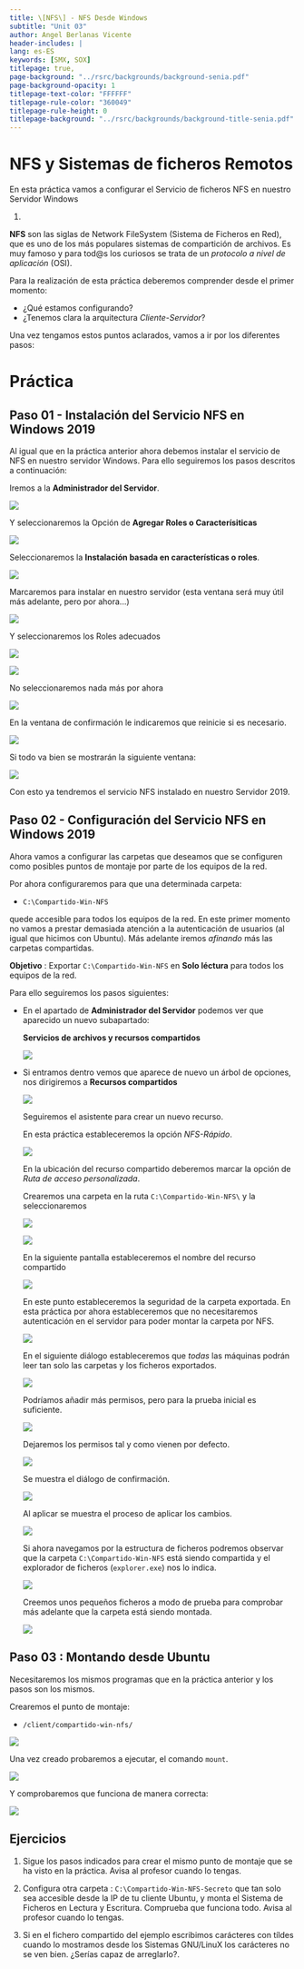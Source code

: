 ```yaml
---
title: \[NFS\] - NFS Desde Windows
subtitle: "Unit 03"
author: Angel Berlanas Vicente
header-includes: |
lang: es-ES
keywords: [SMX, SOX]
titlepage: true,
page-background: "../rsrc/backgrounds/background-senia.pdf"
page-background-opacity: 1
titlepage-text-color: "FFFFFF"
titlepage-rule-color: "360049"
titlepage-rule-height: 0
titlepage-background: "../rsrc/backgrounds/background-title-senia.pdf"
---
```



NFS y Sistemas de ficheros Remotos
==================================

En esta práctica vamos a configurar el Servicio de ficheros NFS en
nuestro Servidor Windows

1.  

**NFS** son las siglas de Network FileSystem (Sistema de Ficheros en
Red), que es uno de los más populares sistemas de compartición de
archivos. Es muy famoso y para tod\@s los curiosos se trata de un
*protocolo a nivel de aplicación* (OSI).

Para la realización de esta práctica deberemos comprender desde el
primer momento:

-   ¿Qué estamos configurando?
-   ¿Tenemos clara la arquitectura *Cliente-Servidor*?

Una vez tengamos estos puntos aclarados, vamos a ir por los diferentes
pasos:

Práctica
========

Paso 01 - Instalación del Servicio NFS en Windows 2019
------------------------------------------------------

Al igual que en la práctica anterior ahora debemos instalar el servicio
de NFS en nuestro servidor Windows. Para ello seguiremos los pasos
descritos a continuación:

Iremos a la **Administrador del Servidor**.

![](./imgs/smb-nfs-11-05-16.png)

Y seleccionaremos la Opción de **Agregar Roles o Caracterísiticas**

![](./imgs/smb-nfs-11-05-49.png)

Seleccionaremos la **Instalación basada en características o roles**.

![](./imgs/smb-nfs-11-06-05.png)

Marcaremos para instalar en nuestro servidor (esta ventana será muy útil
más adelante, pero por ahora...)

![](./imgs/smb-nfs-11-06-18.png)

Y seleccionaremos los Roles adecuados

![](./imgs/smb-nfs-11-06-58.png)

![](./imgs/smb-nfs-11-07-10.png)

No seleccionaremos nada más por ahora

![](./imgs/smb-nfs-11-07-32.png)

En la ventana de confirmación le indicaremos que reinicie si es
necesario.

![](./imgs/smb-nfs-11-07-48.png)

Si todo va bien se mostrarán la siguiente ventana:

![](./imgs/smb-nfs-11-08-00.png)

Con esto ya tendremos el servicio NFS instalado en nuestro Servidor
2019.

Paso 02 - Configuración del Servicio NFS en Windows 2019
--------------------------------------------------------

Ahora vamos a configurar las carpetas que deseamos que se configuren
como posibles puntos de montaje por parte de los equipos de la red.

Por ahora configuraremos para que una determinada carpeta:

* `C:\Compartido-Win-NFS`

quede accesible para todos los equipos de la red. En este primer momento
no vamos a prestar demasiada atención a la autenticación de usuarios (al
igual que hicimos con Ubuntu). Más adelante iremos *afinando* más las
carpetas compartidas.

**Objetivo** : Exportar `C:\Compartido-Win-NFS` en **Solo léctura** para
todos los equipos de la red.

Para ello seguiremos los pasos siguientes:

-   En el apartado de **Administrador del Servidor** podemos ver que
    aparecido un nuevo subapartado:

    **Servicios de archivos y recursos compartidos**

    ![](./imgs/smb-nfs-11-09-11.png)

-   Si entramos dentro vemos que aparece de nuevo un árbol de opciones,
    nos dirigiremos a **Recursos compartidos**

    ![](./imgs/smb-nfs-11-09-52.png)

    Seguiremos el asistente para crear un nuevo recurso.

    En esta práctica estableceremos la opción *NFS-Rápido*.

    ![](./imgs/smb-nfs-11-18-28.png)

    En la ubicación del recurso compartido deberemos marcar la opción de
    *Ruta de acceso personalizada*.

    Crearemos una carpeta en la ruta `C:\Compartido-Win-NFS\` y la
    seleccionaremos

    ![](./imgs/smb-nfs-11-20-20.png)

    ![](./imgs/smb-nfs-11-20-32.png)

    En la siguiente pantalla estableceremos el nombre del recurso
    compartido

    ![](./imgs/smb-nfs-11-20-47.png)

    En este punto estableceremos la seguridad de la carpeta exportada.
    En esta práctica por ahora estableceremos que no necesitaremos
    autenticación en el servidor para poder montar la carpeta por NFS.

    ![](./imgs/smb-nfs-11-21-24.png)

    En el siguiente diálogo estableceremos que *todas* las máquinas
    podrán leer tan solo las carpetas y los ficheros exportados.

    ![](./imgs/smb-nfs-11-22-22.png)

    Podríamos añadir más permisos, pero para la prueba inicial es
    suficiente.

    ![](./imgs/smb-nfs-11-22-37.png)

    Dejaremos los permisos tal y como vienen por defecto.

    ![](./imgs/smb-nfs-11-22-49.png)

    Se muestra el diálogo de confirmación.

    ![](./imgs/smb-nfs-11-23-20.png)

    Al aplicar se muestra el proceso de aplicar los cambios.

    ![](./imgs/smb-nfs-11-23-29.png)

    Si ahora navegamos por la estructura de ficheros podremos observar
    que la carpeta `C:\Compartido-Win-NFS` está siendo compartida y el
    explorador de ficheros (`explorer.exe`) nos lo indica.

    ![](./imgs/smb-nfs-11-24-06.png)

    Creemos unos pequeños ficheros a modo de prueba para comprobar más
    adelante que la carpeta está siendo montada.

    ![](./imgs/smb-nfs-11-24-54.png)

Paso 03 : Montando desde Ubuntu
-------------------------------

Necesitaremos los mismos programas que en la práctica anterior y los
pasos son los mismos.

Crearemos el punto de montaje:

-   `/client/compartido-win-nfs/`

![](./imgs/smb-nfs-11-31-52.png)

Una vez creado probaremos a ejecutar, el comando `mount`.

![](./imgs/smb-nfs-11-33-54.png)

Y comprobaremos que funciona de manera correcta:

![](./imgs/smb-nfs-11-35-03.png)

Ejercicios
----------

1.  Sigue los pasos indicados para crear el mismo punto de montaje que
    se ha visto en la práctica. Avisa al profesor cuando lo tengas.

2.  Configura otra carpeta : `C:\Compartido-Win-NFS-Secreto` que tan
    solo sea accesible desde la IP de tu cliente Ubuntu, y monta el
    Sistema de Ficheros en Lectura y Escritura. Comprueba que funciona
    todo. Avisa al profesor cuando lo tengas.

3.  Si en el fichero compartido del ejemplo escribimos carácteres con
    tíldes cuando lo mostramos desde los Sistemas GNU/LinuX los
    carácteres no se ven bien. ¿Serías capaz de arreglarlo?.
